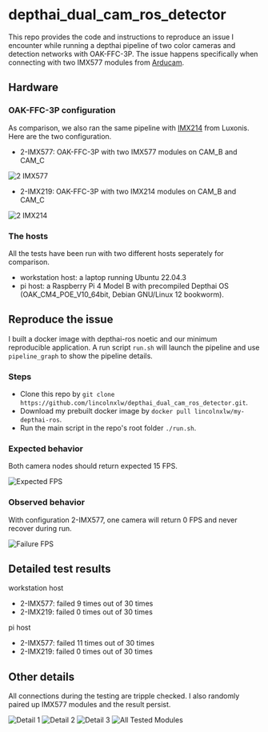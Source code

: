 # depthai_dual_cam_ros_detector

This repo provides the code and instructions to reproduce an issue I encounter while running a depthai pipeline of two color cameras and detection networks with OAK-FFC-3P. The issue happens specifically when connecting with two IMX577 modules from [Arducam](https://www.arducam.com/product/arducam-12mp-imx477-mini-high-quality-camera-with-m12-mount-lens-for-depthai-oak-dm1090ffc-b0346/).

## Hardware

### OAK-FFC-3P configuration

As comparison, we also ran the same pipeline with [IMX214](https://shop.luxonis.com/collections/oak-modules/products/oak-ffc-imx2147-w) from Luxonis. Here are the two configuration.

- 2-IMX577: OAK-FFC-3P with two IMX577 modules on CAM_B and CAM_C

![2 IMX577](docs/2-imx577.jpeg)

- 2-IMX219: OAK-FFC-3P with two IMX214 modules on CAM_B and CAM_C

![2 IMX214](docs/2-imx214.jpeg)

### The hosts

All the tests have been run with two different hosts seperately for comparison.

- workstation host: a laptop running Ubuntu 22.04.3
- pi host: a Raspberry Pi 4 Model B with precompiled Depthai OS (OAK_CM4_POE_V10_64bit, Debian GNU/Linux 12 bookworm).

## Reproduce the issue

I built a docker image with depthai-ros noetic and our minimum reproducible application. A run script `run.sh` will launch the pipeline and use `pipeline_graph` to show the pipeline details.

### Steps

- Clone this repo by `git clone https://github.com/lincolnxlw/depthai_dual_cam_ros_detector.git`.
- Download my prebuilt docker image by `docker pull lincolnxlw/my-depthai-ros`.
- Run the main script in the repo's root folder `./run.sh`.

### Expected behavior

Both camera nodes should return expected 15 FPS.

![Expected FPS](docs/expected_fps.png)

### Observed behavior

With configuration 2-IMX577, one camera will return 0 FPS and never recover during run.

![Failure FPS](docs/failure_fps.png)

## Detailed test results

workstation host

- 2-IMX577: failed 9 times out of 30 times 
- 2-IMX219: failed 0 times out of 30 times

pi host

- 2-IMX577: failed 11 times out of 30 times
- 2-IMX219: failed 0 times out of 30 times

## Other details

All connections during the testing are tripple checked. I also randomly paired up IMX577 modules and the result persist.

![Detail 1](docs/2-imx577-detail-1.jpeg)
![Detail 2](docs/2-imx577-detail-2.jpeg)
![Detail 3](docs/2-imx577-detail-3.jpeg)
![All Tested Modules](docs/all-imx577.jpeg)

